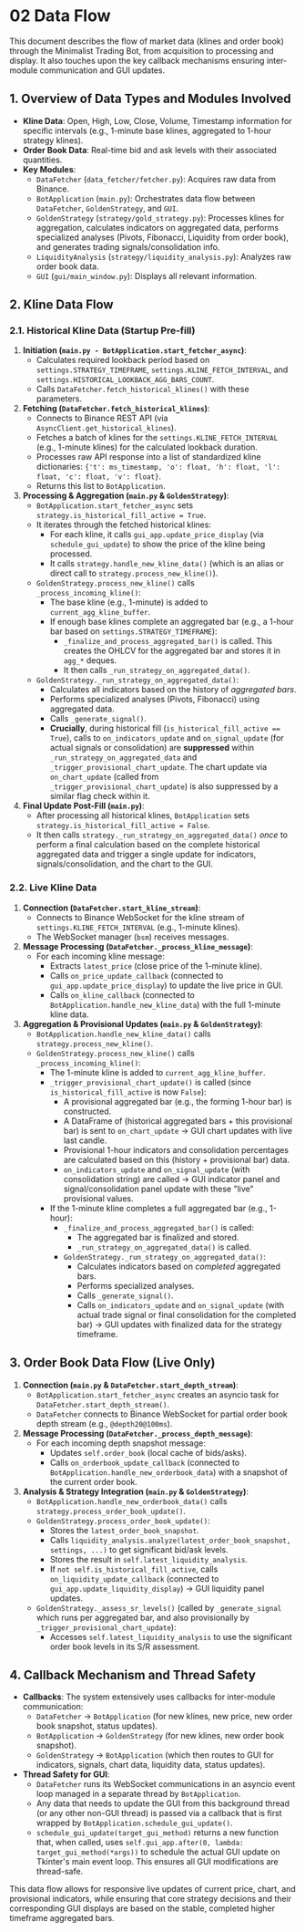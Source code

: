 # 02 Data Flow

This document describes the flow of market data (klines and order book) through the Minimalist Trading Bot, from acquisition to processing and display. It also touches upon the key callback mechanisms ensuring inter-module communication and GUI updates.

## 1. Overview of Data Types and Modules Involved

*   **Kline Data**: Open, High, Low, Close, Volume, Timestamp information for specific intervals (e.g., 1-minute base klines, aggregated to 1-hour strategy klines).
*   **Order Book Data**: Real-time bid and ask levels with their associated quantities.
*   **Key Modules**:
    *   `DataFetcher` (`data_fetcher/fetcher.py`): Acquires raw data from Binance.
    *   `BotApplication` (`main.py`): Orchestrates data flow between `DataFetcher`, `GoldenStrategy`, and `GUI`.
    *   `GoldenStrategy` (`strategy/gold_strategy.py`): Processes klines for aggregation, calculates indicators on aggregated data, performs specialized analyses (Pivots, Fibonacci, Liquidity from order book), and generates trading signals/consolidation info.
    *   `LiquidityAnalysis` (`strategy/liquidity_analysis.py`): Analyzes raw order book data.
    *   `GUI` (`gui/main_window.py`): Displays all relevant information.

## 2. Kline Data Flow

### 2.1. Historical Kline Data (Startup Pre-fill)

1.  **Initiation (`main.py - BotApplication.start_fetcher_async`)**:
    *   Calculates required lookback period based on `settings.STRATEGY_TIMEFRAME`, `settings.KLINE_FETCH_INTERVAL`, and `settings.HISTORICAL_LOOKBACK_AGG_BARS_COUNT`.
    *   Calls `DataFetcher.fetch_historical_klines()` with these parameters.
2.  **Fetching (`DataFetcher.fetch_historical_klines`)**:
    *   Connects to Binance REST API (via `AsyncClient.get_historical_klines`).
    *   Fetches a batch of klines for the `settings.KLINE_FETCH_INTERVAL` (e.g., 1-minute klines) for the calculated lookback duration.
    *   Processes raw API response into a list of standardized kline dictionaries: `{'t': ms_timestamp, 'o': float, 'h': float, 'l': float, 'c': float, 'v': float}`.
    *   Returns this list to `BotApplication`.
3.  **Processing & Aggregation (`main.py` & `GoldenStrategy`)**:
    *   `BotApplication.start_fetcher_async` sets `strategy.is_historical_fill_active = True`.
    *   It iterates through the fetched historical klines:
        *   For each kline, it calls `gui_app.update_price_display` (via `schedule_gui_update`) to show the price of the kline being processed.
        *   It calls `strategy.handle_new_kline_data()` (which is an alias or direct call to `strategy.process_new_kline()`).
    *   `GoldenStrategy.process_new_kline()` calls `_process_incoming_kline()`:
        *   The base kline (e.g., 1-minute) is added to `current_agg_kline_buffer`.
        *   If enough base klines complete an aggregated bar (e.g., a 1-hour bar based on `settings.STRATEGY_TIMEFRAME`):
            *   `_finalize_and_process_aggregated_bar()` is called. This creates the OHLCV for the aggregated bar and stores it in `agg_*` deques.
            *   It then calls `_run_strategy_on_aggregated_data()`.
    *   `GoldenStrategy._run_strategy_on_aggregated_data()`:
        *   Calculates all indicators based on the history of *aggregated bars*.
        *   Performs specialized analyses (Pivots, Fibonacci) using aggregated data.
        *   Calls `_generate_signal()`.
        *   **Crucially**, during historical fill (`is_historical_fill_active == True`), calls to `on_indicators_update` and `on_signal_update` (for actual signals or consolidation) are **suppressed** within `_run_strategy_on_aggregated_data` and `_trigger_provisional_chart_update`. The chart update via `on_chart_update` (called from `_trigger_provisional_chart_update`) is also suppressed by a similar flag check within it.
4.  **Final Update Post-Fill (`main.py`)**:
    *   After processing all historical klines, `BotApplication` sets `strategy.is_historical_fill_active = False`.
    *   It then calls `strategy._run_strategy_on_aggregated_data()` *once* to perform a final calculation based on the complete historical aggregated data and trigger a single update for indicators, signals/consolidation, and the chart to the GUI.

### 2.2. Live Kline Data

1.  **Connection (`DataFetcher.start_kline_stream`)**:
    *   Connects to Binance WebSocket for the kline stream of `settings.KLINE_FETCH_INTERVAL` (e.g., 1-minute klines).
    *   The WebSocket manager (`bsm`) receives messages.
2.  **Message Processing (`DataFetcher._process_kline_message`)**:
    *   For each incoming kline message:
        *   Extracts `latest_price` (close price of the 1-minute kline).
        *   Calls `on_price_update_callback` (connected to `gui_app.update_price_display`) to update the live price in GUI.
        *   Calls `on_kline_callback` (connected to `BotApplication.handle_new_kline_data`) with the full 1-minute kline data.
3.  **Aggregation & Provisional Updates (`main.py` & `GoldenStrategy`)**:
    *   `BotApplication.handle_new_kline_data()` calls `strategy.process_new_kline()`.
    *   `GoldenStrategy.process_new_kline()` calls `_process_incoming_kline()`:
        *   The 1-minute kline is added to `current_agg_kline_buffer`.
        *   `_trigger_provisional_chart_update()` is called (since `is_historical_fill_active` is now `False`):
            *   A provisional aggregated bar (e.g., the forming 1-hour bar) is constructed.
            *   A DataFrame of (historical aggregated bars + this provisional bar) is sent to `on_chart_update` -> GUI chart updates with live last candle.
            *   Provisional 1-hour indicators and consolidation percentages are calculated based on this (history + provisional bar) data.
            *   `on_indicators_update` and `on_signal_update` (with consolidation string) are called -> GUI indicator panel and signal/consolidation panel update with these "live" provisional values.
        *   If the 1-minute kline completes a full aggregated bar (e.g., 1-hour):
            *   `_finalize_and_process_aggregated_bar()` is called:
                *   The aggregated bar is finalized and stored.
                *   `_run_strategy_on_aggregated_data()` is called.
            *   `GoldenStrategy._run_strategy_on_aggregated_data()`:
                *   Calculates indicators based on *completed* aggregated bars.
                *   Performs specialized analyses.
                *   Calls `_generate_signal()`.
                *   Calls `on_indicators_update` and `on_signal_update` (with actual trade signal or final consolidation for the completed bar) -> GUI updates with finalized data for the strategy timeframe.

## 3. Order Book Data Flow (Live Only)

1.  **Connection (`main.py` & `DataFetcher.start_depth_stream`)**:
    *   `BotApplication.start_fetcher_async` creates an asyncio task for `DataFetcher.start_depth_stream()`.
    *   `DataFetcher` connects to Binance WebSocket for partial order book depth stream (e.g., `@depth20@100ms`).
2.  **Message Processing (`DataFetcher._process_depth_message`)**:
    *   For each incoming depth snapshot message:
        *   Updates `self.order_book` (local cache of bids/asks).
        *   Calls `on_orderbook_update_callback` (connected to `BotApplication.handle_new_orderbook_data`) with a snapshot of the current order book.
3.  **Analysis & Strategy Integration (`main.py` & `GoldenStrategy`)**:
    *   `BotApplication.handle_new_orderbook_data()` calls `strategy.process_order_book_update()`.
    *   `GoldenStrategy.process_order_book_update()`:
        *   Stores the `latest_order_book_snapshot`.
        *   Calls `liquidity_analysis.analyze(latest_order_book_snapshot, settings, ...)` to get significant bid/ask levels.
        *   Stores the result in `self.latest_liquidity_analysis`.
        *   If `not self.is_historical_fill_active`, calls `on_liquidity_update_callback` (connected to `gui_app.update_liquidity_display`) -> GUI liquidity panel updates.
    *   `GoldenStrategy._assess_sr_levels()` (called by `_generate_signal` which runs per aggregated bar, and also provisionally by `_trigger_provisional_chart_update`):
        *   Accesses `self.latest_liquidity_analysis` to use the significant order book levels in its S/R assessment.

## 4. Callback Mechanism and Thread Safety

*   **Callbacks**: The system extensively uses callbacks for inter-module communication:
    *   `DataFetcher` -> `BotApplication` (for new klines, new price, new order book snapshot, status updates).
    *   `BotApplication` -> `GoldenStrategy` (for new klines, new order book snapshot).
    *   `GoldenStrategy` -> `BotApplication` (which then routes to GUI for indicators, signals, chart data, liquidity data, status updates).
*   **Thread Safety for GUI**:
    *   `DataFetcher` runs its WebSocket communications in an asyncio event loop managed in a separate thread by `BotApplication`.
    *   Any data that needs to update the GUI from this background thread (or any other non-GUI thread) is passed via a callback that is first wrapped by `BotApplication.schedule_gui_update()`.
    *   `schedule_gui_update(target_gui_method)` returns a new function that, when called, uses `self.gui_app.after(0, lambda: target_gui_method(*args))` to schedule the actual GUI update on Tkinter's main event loop. This ensures all GUI modifications are thread-safe.

This data flow allows for responsive live updates of current price, chart, and provisional indicators, while ensuring that core strategy decisions and their corresponding GUI displays are based on the stable, completed higher timeframe aggregated bars.
